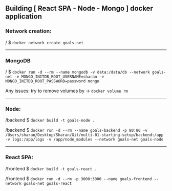 ## Building [ React SPA - Node - Mongo ] docker application

### Network creation:

/ $ `docker network create goals-net`

---

### MongoDB

/ $ `docker run -d --rm --name mongodb -v data:/data/db --network goals-net -e MONGO_INITDB_ROOT_USERNAME=sharan -e MONGO_INITDB_ROOT_PASSWORD=password mongo`

Any issues: try to remove volumes by -> `docker volume rm`

---

### Node:

/backend $ `docker build -t goals-node .`

/backend $ `docker run -d --rm --name goals-backend -p 80:80 -v /Users/sharan/Desktop/Sharan/Git/multi-01-starting-setup/backend:/app -v logs:/app/logs -v /app/node_modules --network goals-net goals-node`

---

### React SPA:

/frontend $ `docker build -t goals-react .`

/frontend $ `docker run -d --rm -p 3000:3000 --name goals-frontend --network goals-net goals-react`

